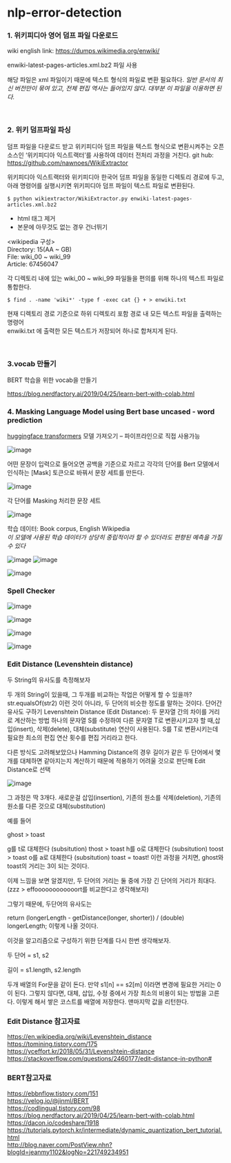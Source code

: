 # nlp-error-detection

### 1. 위키피디아 영어 덤프 파일 다운로드
wiki english
link: https://dumps.wikimedia.org/enwiki/

enwiki-latest-pages-articles.xml.bz2 파일 사용

해당 파일은 xml 파일이기 때문에 텍스트 형식의 파일로 변환 필요하다.
*일반 문서의 최신 버전만이 묶여 있고, 전체 편집 역사는 들어있지 않다. 대부분 이 파일을 이용하면 된다.*

<br>

### 2. 위키 덤프파일 파싱

덤프 파일을 다운로드 받고 위키피디아 덤프 파일을 텍스트 형식으로 변환시켜주는 오픈소스인 ‘위키피디아 익스트랙터’를 사용하여 데이터 전처리 과정을 거친다.
git hub: https://github.com/nawnoes/WikiExtractor

위키피디아 익스트랙터와 위키피디아 한국어 덤프 파일을 동일한 디렉토리 경로에 두고, 아래 명령어를 실행시키면 위키피디아 덤프 파일이 텍스트 파일로 변환된다.

```shell
$ python wikiextractor/WikiExtractor.py enwiki-latest-pages-articles.xml.bz2
```

- html 태그 제거
- 본문에 아무것도 없는 경우 건너뛰기

<wikipedia 구성><br>
Directory: 15(AA ~ GB)<br>
File: wiki_00 ~ wiki_99<br>
Article: 67456047<br>

각 디렉토리 내에 있는 wiki_00 ~ wiki_99 파일들을 편의를 위해 하나의 텍스트 파일로 통합한다.

```shell
$ find . -name 'wiki*' -type f -exec cat {} + > enwiki.txt
```

현재 디렉토리 경로 기준으로 하위 디렉토리 포함 경로 내 모든 텍스트 파일을 출력하는 명령어<br>
enwiki.txt 에 출력한 모든 텍스트가 저장되어 하나로 합쳐지게 된다.

<br>

### 3.vocab 만들기

BERT 학습을 위한 vocab을 만들기<br>

https://blog.nerdfactory.ai/2019/04/25/learn-bert-with-colab.html



### 4. Masking Language Model using Bert base uncased - word prediction
[huggingface transformers](https://pytorch.org/hub/huggingface_pytorch-transformers/)
모델 가져오기 – 파이프라인으로 직접 사용가능

![image](https://user-images.githubusercontent.com/53163222/118373803-a1bb0200-b5f3-11eb-86a6-965e1c933930.png)

어떤 문장이 입력으로 들어오면 공백을 기준으로 자르고 각각의 단어를 Bert 모델에서 인식하는 [Mask] 토큰으로 바꿔서 문장 세트를 만든다. 

![image](https://user-images.githubusercontent.com/53163222/118373823-c1522a80-b5f3-11eb-8ac4-efd2671a2032.png)

각 단어를 Masking 처리한 문장 세트

![image](https://user-images.githubusercontent.com/53163222/118373831-cca55600-b5f3-11eb-9e69-e518ec3c50d2.png)

학습 데이터: Book corpus, English Wikipedia<br>
*이 모델에 사용된 학습 데이터가 상당히 중립적이라 할 수 있더라도 편향된 예측을 가질 수 있다*

![image](https://user-images.githubusercontent.com/53163222/118373869-f5c5e680-b5f3-11eb-85ad-9f8e8782b405.png)
![image](https://user-images.githubusercontent.com/53163222/118373872-f8284080-b5f3-11eb-976c-c56bf6f3103b.png)

![image](https://user-images.githubusercontent.com/53163222/118373885-0c6c3d80-b5f4-11eb-92a3-bf5a2290012d.png)



### Spell Checker

![image](https://user-images.githubusercontent.com/53163222/118373919-3aea1880-b5f4-11eb-8c83-8edaadfc5586.png)

![image](https://user-images.githubusercontent.com/53163222/118373923-3de50900-b5f4-11eb-9cf7-28912189a7a7.png)

![image](https://user-images.githubusercontent.com/53163222/118373925-3faecc80-b5f4-11eb-9575-2a985a9903e7.png)

![image](https://user-images.githubusercontent.com/53163222/118373929-42112680-b5f4-11eb-8013-4e64d12b0a60.png)



### Edit Distance (Levenshtein distance)
두 String의 유사도를 측정해보자

두 개의 String이 있을때, 그 두개를 비교하는 작업은 어떻게 할 수 있을까? str.equalsOf(str2) 이런 것이 아니라, 두 단어의 비슷한 정도를 말하는 것이다.
단어간 유사도 구하기
Levenshtein Distance (Edit Distance): 두 문자열 간의 차이를 거리로 계산하는 방법
하나의 문자열 S를 수정하여 다른 문자열 T로 변환시키고자 할 때,삽입(insert), 삭제(delete), 대체(substitute) 연산이 사용된다. S를 T로 변환시키는데 필요한 최소의 편집 연산 횟수를 편집 거리라고 한다.

다른 방식도 고려해보았으나 Hamming Distance의 경우 길이가 같은 두 단어에서 몇개를 대체하면 같아지는지 계산하기 때문에 적용하기 어려울 것으로 판단해 Edit Distance로 선택

![image](https://user-images.githubusercontent.com/53163222/118350804-a3ed7400-b593-11eb-9487-35ca3f9503e9.png)

그 과정은 딱 3개다. 새로운걸 삽입(insertion), 기존의 원소를 삭제(deletion), 기존의 원소를 다른 것으로 대체(substitution) 

예를 들어

ghost > toast

g를 t로 대체한다 (subsitution) thost > toast
h를 o로 대체한다 (subsitution) toost > toast
o를 a로 대체한다 (subsitution) toast = toast!
이런 과정을 거치면, ghost와 toast의 거리는 3이 되는 것이다.

이제 느낌을 보면 알겠지만, 두 단어의 거리는 둘 중에 가장 긴 단어의 거리가 최대다. (zzz > effoooooooooooort를 비교한다고 생각해보자)

그렇기 때문에, 두단어의 유사도는

return (longerLength - getDistance(longer, shorter)) / (double) longerLength; 이렇게 나올 것이다.

이것을 알고리즘으로 구성하기 위한 단계를 다시 한번 생각해보자.

두 단어 = s1, s2

길이 = s1.length, s2.length

두개 배열의 For문을 같이 돈다.
만약 s1[n] == s2[m] 이라면 변경에 필요한 거리는 0이 된다.
그렇지 않다면, 대체, 삽입, 수정 중에서 가장 최소의 비용이 되는 방법을 고른다.
이렇게 해서 쌓은 코스트를 배열에 저장한다.
맨마지막 값을 리턴한다.


### Edit Distance 참고자료

https://en.wikipedia.org/wiki/Levenshtein_distance <br>
https://tomining.tistory.com/175 <br>
https://yceffort.kr/2018/05/31/Levenshtein-distance
https://stackoverflow.com/questions/2460177/edit-distance-in-python#


### BERT참고자료

https://ebbnflow.tistory.com/151 <br>
https://velog.io/@jinml/BERT <br>
https://codlingual.tistory.com/98 <br>
https://blog.nerdfactory.ai/2019/04/25/learn-bert-with-colab.html <br>
https://dacon.io/codeshare/1918 <br>
https://tutorials.pytorch.kr/intermediate/dynamic_quantization_bert_tutorial.html <br>
http://blog.naver.com/PostView.nhn?blogId=jeanmy1102&logNo=221749234951 <br>